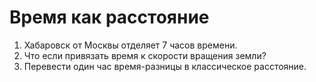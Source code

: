 # Время как расстояние

1. Хабаровск от Москвы отделяет 7 часов времени.
2. Что если привязать время к скорости вращения земли?
3. Перевести один час время-разницы в классическое расстояние.
